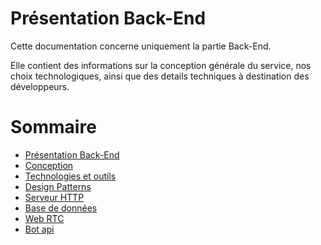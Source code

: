 # Présentation Back-End

Cette documentation concerne uniquement la partie Back-End.

Elle contient des informations sur la conception générale du service, nos choix technologiques, ainsi que des details techniques à destination des développeurs.

# Sommaire

- [Présentation Back-End](https://c0zen.github.io/Cogeo/back-end/about/)
- [Conception](https://c0zen.github.io/Cogeo/back-end/conception/)
- [Technologies et outils](https://c0zen.github.io/Cogeo/back-end/technologies/)
- [Design Patterns](https://c0zen.github.io/Cogeo/back-end/design-patterns/)
- [Serveur HTTP](https://c0zen.github.io/Cogeo/back-end/node-server/)
- [Base de données](https://c0zen.github.io/Cogeo/back-end/database/)
- [Web RTC](https://c0zen.github.io/Cogeo/back-end/web-rtc/)
- [Bot api](https://c0zen.github.io/Cogeo/back-end/bot-api/)
